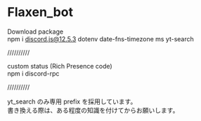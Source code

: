 # Flaxen_bot

Download package
\
npm i discord.js@12.5.3 dotenv date-fns-timezone ms yt-search

//////////

custom status (Rich Presence code)
\
npm i discord-rpc

//////////

yt_search のみ専用 prefix を採用しています。
\
書き換える際は、ある程度の知識を付けてからお願いします。
